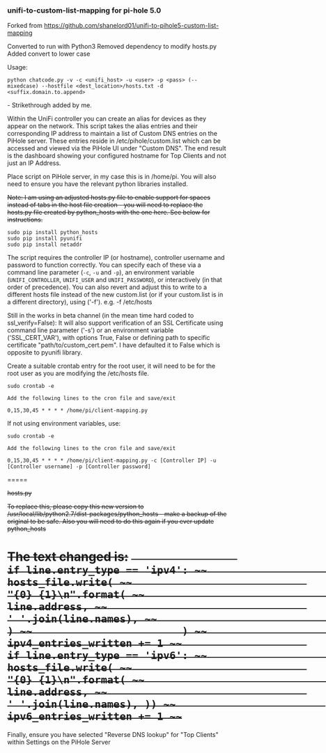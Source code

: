 ### unifi-to-custom-list-mapping for pi-hole 5.0

Forked from https://github.com/shanelord01/unifi-to-pihole5-custom-list-mapping

Converted to run with Python3
Removed dependency to modify hosts.py
Added convert to lower case 

Usage: 
```
python chatcode.py -v -c <unifi_host> -u <user> -p <pass> (--mixedcase) --hostfile <dest_location>/hosts.txt -d <suffix.domain.to.append>
```

<original README> - Strikethrough added by me.
  
Within the UniFi controller you can create an alias for devices as they appear on the network. This script takes the alias entries and their corresponding IP address to maintain a list of Custom DNS entries on the PiHole server. These entries reside in /etc/pihole/custom.list which can be accessed and viewed via the PiHole UI under "Custom DNS". The end result is the dashboard showing your configured hostname for Top Clients and not just an IP Address. 

Place script on PiHole server, in my case this is in /home/pi. You will also need to ensure you have the relevant python libraries installed. 

~~Note: I am using an adjusted hosts.py file to enable support for spaces instead of tabs in the host file creation - you will need to replace the hosts.py file created by python_hosts with the one here. See below for instructions.~~

```
sudo pip install python_hosts
sudo pip install pyunifi
sudo pip install netaddr

```
The script requires the controller IP (or hostname), controller username and password to function correctly.  You can specify each of these via a command line parameter (`-c`, `-u` and `-p`), an environment variable (`UNIFI_CONTROLLER`, `UNIFI_USER` and `UNIFI_PASSWORD`), or interactively (in that order of precedence). You can also revert and adjust this to write to a different hosts file instead of the new custom.list (or if your custom.list is in a different directory), using ('-f'). e.g. -f /etc/hosts

Still in the works in beta channel (in the mean time hard coded to ssl_verify=False): 
It will also support verification of an SSL Certificate using command line parameter ('-s') or an environment variable ('SSL_CERT_VAR'), with options True, False or defining path to specific certificate "path/to/custom_cert.pem". I have defaulted it to False which is opposite to pyunifi library.

Create a suitable crontab entry for the root user, it will need to be for the root user as you are modifying the /etc/hosts file. 

```
sudo crontab -e 

Add the following lines to the cron file and save/exit

0,15,30,45 * * * * /home/pi/client-mapping.py
```
If not using environment variables, use:
```
sudo crontab -e 

Add the following lines to the cron file and save/exit

0,15,30,45 * * * * /home/pi/client-mapping.py -c [Controller IP] -u [Controller username] -p [Controller password]
```
=====

~~hosts.py~~

~~To replace this, please copy this new version to /usr/local/lib/python2.7/dist-packages/python_hosts - make a backup of the original to be safe. Also you will need to do this again if you ever update python_hosts~~

~~The text changed is:~~
~~```                 if line.entry_type == 'ipv4':
~~                        hosts_file.write(
~~                            "{0} {1}\n".format(
~~                               line.address,
~~                                ' '.join(line.names),
~~                            )
~~                        )
~~                        ipv4_entries_written += 1
~~                    if line.entry_type == 'ipv6':
~~                        hosts_file.write(
~~                            "{0} {1}\n".format(
~~                                line.address,
~~                                ' '.join(line.names), ))
~~                        ipv6_entries_written += 1
~~```~~
=====

Finally, ensure you have selected "Reverse DNS lookup" for "Top Clients" within Settings on the PiHole Server 


